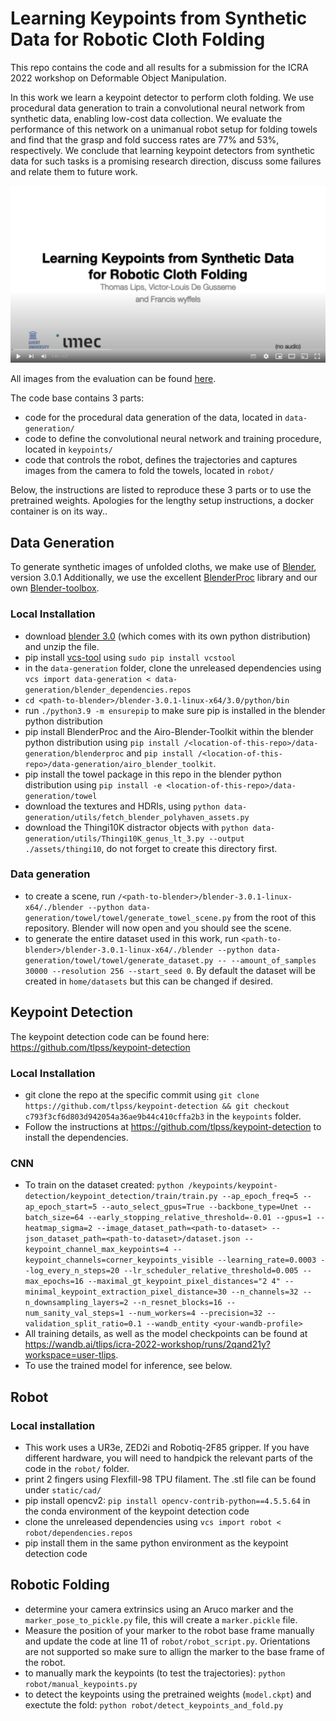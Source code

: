# Learning Keypoints from Synthetic Data for Robotic Cloth Folding
This repo contains the code and all results for a submission for the ICRA 2022 workshop on Deformable Object Manipulation.

In this work we learn a keypoint detector to perform cloth folding. We use procedural data generation to train a convolutional neural network from synthetic data, enabling low-cost data collection. We evaluate the performance of this network on a unimanual robot setup for folding towels
and find that the grasp and fold success rates are 77% and 53%, respectively. We conclude that learning keypoint detectors from synthetic data for such tasks is a promising research direction, discuss some failures and relate them to future work.

[![Watch the video](./static/img/video-first-frame.png)](https://youtu.be/T3QdBRcC2NY)

All images from the evaluation can be found [here](https://drive.google.com/drive/folders/1elHCrpqfmvJ7Hl9XkIkyx2jKimwhHobV?usp=sharing).

The code base contains 3 parts:
- code for the procedural data generation of the data, located in `data-generation/`
- code to define the convolutional neural network and training procedure, located in `keypoints/`
- code that controls the robot, defines the trajectories and captures images from the camera to fold the towels, located in `robot/`

Below, the instructions are listed to reproduce these 3 parts or to use the pretrained weights. Apologies for the lengthy setup instructions, a docker container is on its way..

## Data Generation

To generate synthetic images of unfolded cloths, we make use of [Blender](https://www.blender.org/), version 3.0.1
Additionally, we use the excellent [BlenderProc](https://github.com/DLR-RM/BlenderProc) library and our own [Blender-toolbox](https://github.com/airo-ugent/airo-blender-toolkit).
### Local Installation
- download [blender 3.0](https://download.blender.org/release/Blender3.0/) (which comes with its own python distribution) and unzip the file.
- pip install [vcs-tool](https://github.com/dirk-thomas/vcstool) using `sudo pip install vcstool`
- in the `data-generation` folder, clone the unreleased dependencies using `vcs import data-generation < data-generation/blender_dependencies.repos`
- `cd <path-to-blender>/blender-3.0.1-linux-x64/3.0/python/bin`
- run `./python3.9 -m ensurepip` to make sure pip is installed in the blender python distribution
- pip install BlenderProc and the Airo-Blender-Toolkit within the blender python distribution using `pip install /<location-of-this-repo>/data-generation/blenderproc` and `pip install /<location-of-this-repo>/data-generation/airo_blender_toolkit`.
- pip install the towel package in this repo in the blender python distribution using `pip install -e <location-of-this-repo>/data-generation/towel`
- download the textures and HDRIs, using `python data-generation/utils/fetch_blender_polyhaven_assets.py`
- download the Thingi10K distractor objects with `python data-generation/utils/Thingi10K_genus_lt_3.py --output ./assets/thingi10`, do not forget to create this directory first.


### Data generation
- to create a scene, run `/<path-to-blender>/blender-3.0.1-linux-x64/./blender --python data-generation/towel/towel/generate_towel_scene.py` from the root of this repository. Blender will now open and you should see the scene.
- to generate the entire dataset used in this work, run `<path-to-blender>/blender-3.0.1-linux-x64/./blender --python data-generation/towel/towel/generate_dataset.py -- --amount_of_samples 30000 --resolution 256 --start_seed 0`. By default the dataset will be created in `home/datasets` but  this can be changed if desired.

## Keypoint Detection
The keypoint detection code can be found here: https://github.com/tlpss/keypoint-detection

### Local Installation
- git clone the repo at the specific commit using `git clone https://github.com/tlpss/keypoint-detection && git checkout c793f3cf6d803d942054a36ae9b44c410cffa2b3` in the `keypoints` folder.
- Follow the instructions at https://github.com/tlpss/keypoint-detection to install the dependencies.

### CNN
- To train on the dataset created: `python /keypoints/keypoint-detection/keypoint_detection/train/train.py --ap_epoch_freq=5 --ap_epoch_start=5 --auto_select_gpus=True --backbone_type=Unet --batch_size=64 --early_stopping_relative_threshold=-0.01 --gpus=1 --heatmap_sigma=2 --image_dataset_path=<path-to-dataset> --json_dataset_path=<path-to-dataset>/dataset.json --keypoint_channel_max_keypoints=4 --keypoint_channels=corner_keypoints_visible --learning_rate=0.0003 --log_every_n_steps=20 --lr_scheduler_relative_threshold=0.005 --max_epochs=16 --maximal_gt_keypoint_pixel_distances="2 4" --minimal_keypoint_extraction_pixel_distance=30 --n_channels=32 --n_downsampling_layers=2 --n_resnet_blocks=16 --num_sanity_val_steps=1 --num_workers=4 --precision=32 --validation_split_ratio=0.1 --wandb_entity <your-wandb-profile>`
- All training details, as well as the model checkpoints can be found at https://wandb.ai/tlips/icra-2022-workshop/runs/2qand21y?workspace=user-tlips.
- To use the trained model for inference, see below.

## Robot
### Local installation
- This work uses a UR3e, ZED2i and Robotiq-2F85 gripper. If you have different hardware, you will need to handpick the relevant parts of the code in the `robot/` folder.
- print 2 fingers using Flexfill-98 TPU filament. The .stl file can be found under `static/cad/`
- pip install opencv2: `pip install opencv-contrib-python==4.5.5.64` in the conda environment of the keypoint detection code
- clone the unreleased dependencies using `vcs import robot < robot/dependencies.repos`
- pip install them in the same python environment as the keypoint detection code

## Robotic Folding
- determine your camera extrinsics using an Aruco marker and the `marker_pose_to_pickle.py` file, this will create a `marker.pickle` file.
- Measure the position of your marker to the robot base frame manually and update the code at line 11 of `robot/robot_script.py`. Orientations are not supported so make sure to allign the marker to the base frame of the robot.
- to manually mark the keypoints (to test the trajectories): `python robot/manual_keypoints.py`
- to detect the keypoints using the pretrained weights (`model.ckpt`) and exectute the fold: `python robot/detect_keypoints_and_fold.py`
